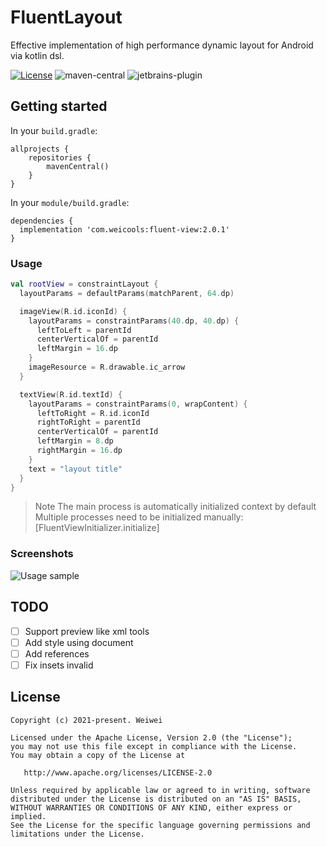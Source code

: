 # FluentLayout

Effective implementation of high performance dynamic layout for Android via kotlin dsl.

[![License](https://img.shields.io/badge/license-Apache%202.0-blue.svg)](https://github.com/lecymeng/FluentView/blob/master/LICENSE)
![maven-central](https://img.shields.io/maven-central/v/com.weicools/fluent-view.svg)
![jetbrains-plugin](https://img.shields.io/jetbrains/plugin/v/9202-a8translate.svg)

## Getting started

In your `build.gradle`:

```
allprojects {
    repositories {
        mavenCentral()
    }
}
```

In your `module/build.gradle`:

```
dependencies {
  implementation 'com.weicools:fluent-view:2.0.1'
}
```

### Usage

```kotlin
val rootView = constraintLayout {
  layoutParams = defaultParams(matchParent, 64.dp)

  imageView(R.id.iconId) {
    layoutParams = constraintParams(40.dp, 40.dp) {
      leftToLeft = parentId
      centerVerticalOf = parentId
      leftMargin = 16.dp
    }
    imageResource = R.drawable.ic_arrow
  }

  textView(R.id.textId) {
    layoutParams = constraintParams(0, wrapContent) {
      leftToRight = R.id.iconId
      rightToRight = parentId
      centerVerticalOf = parentId
      leftMargin = 8.dp
      rightMargin = 16.dp
    }
    text = "layout title"
  }
}
```

> Note
> The main process is automatically initialized context by default
> Multiple processes need to be initialized manually: [FluentViewInitializer.initialize]

### Screenshots

![Usage sample](https://blog-1251678165.cos.ap-chengdu.myqcloud.com/NWvJSz.png)

## TODO

- [ ] Support preview like xml tools
- [ ] Add style using document
- [ ] Add references
- [ ] Fix insets invalid

## License

```
Copyright (c) 2021-present. Weiwei

Licensed under the Apache License, Version 2.0 (the "License");
you may not use this file except in compliance with the License.
You may obtain a copy of the License at

   http://www.apache.org/licenses/LICENSE-2.0

Unless required by applicable law or agreed to in writing, software
distributed under the License is distributed on an "AS IS" BASIS,
WITHOUT WARRANTIES OR CONDITIONS OF ANY KIND, either express or implied.
See the License for the specific language governing permissions and
limitations under the License.
```
